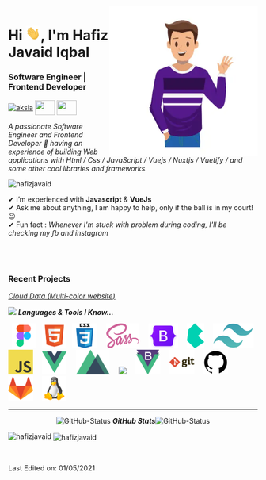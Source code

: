 


  <img  align="right" src="https://github.com/engrmafzaalch/engrmafzaalch/blob/main/hero.webp" height="300"/>



<p align="center">
  
</p>

<h1 align="left">Hi <img src="https://raw.githubusercontent.com/ABSphreak/ABSphreak/master/gifs/Hi.gif" width="30px">, I'm Hafiz Javaid Iqbal</h1>
<h3 align="left">Software Engineer | Frontend Developer</h3>
<p align="left">
  
<a href="https://www.linkedin.com/in/hafizjavaid/" target="_blank"><img align="center" src="https://cdn.jsdelivr.net/npm/simple-icons@3.0.1/icons/linkedin.svg" alt="aksia" height="30" width="40" /></a>
 <a href = "mailto: hafizjaidi786@gmail.com"><img align="center" src="https://simpleicons.org/icons/gmail.svg" height="30" width="40" /></a>
 <a href = "https://www.youtube.com/channel/UCtgU8wMxYl8luRuxx-xW46Q" target="_blank"><img align="center" src="https://simpleicons.org/icons/youtube.svg" height="30" width="40" /></a>

</p>



<p align="left">
  <em>
  A passionate Software Engineer and Frontend Developer 🚀 having an experience of building Web applications with Html / Css / JavaScript / Vuejs / Nuxtjs / Vuetify / and some other cool libraries and frameworks.

  </em> 
  <br>

</p>

<p align="left"> <img src="https://komarev.com/ghpvc/?username=hafizjavaid&color=0e75b6&style=flat-square&label=PROFILE+VIEWS" alt="hafizjavaid" /> </p>



✔ I’m experienced with **Javascript** & **VueJs**<br>
✔ Ask me about anything, I am happy to help, only if the ball is in my court!😉<br>
✔ Fun fact : *Whenever I'm stuck with problem during coding, I'll be checking my fb and instagram*<br><br><br><br>
 

<h3 align="left">Recent Projects</h3>
<p>
<em>
<a href="https://cloud-data.netlify.app/" target="_blank">
Cloud Data (Multi-color website)
</a>
</em>
</p>

<img src="https://media.giphy.com/media/ObNTw8Uzwy6KQ/giphy.gif" width="30px">&nbsp;***Languages & Tools I Know...***
<p align="left">
  <code> <img height="50" src="https://github.com/engrmafzaalch/engrmafzaalch/blob/main/figma.webp"> </code>
  <code><img height="50" src="https://github.com/engrmafzaalch/engrmafzaalch/blob/main/html.png"></code>
  <code> <img height="50" src="https://github.com/engrmafzaalch/engrmafzaalch/blob/main/css.png"> </code>
  <code> <img height="50" src="https://github.com/engrmafzaalch/engrmafzaalch/blob/main/sass.svg"> </code> 
  <code> <img height="50" src="https://github.com/engrmafzaalch/engrmafzaalch/blob/main/bootstrap.png"> </code>
  <code> <img height="50" src="https://github.com/engrmafzaalch/engrmafzaalch/blob/main/bulma.svg"> </code>
  <code> <img height="50" src="https://github.com/engrmafzaalch/engrmafzaalch/blob/main/tailwin.png"> </code> 
  <code> <img height="50" src="https://github.com/engrmafzaalch/engrmafzaalch/blob/main/js.png"> </code>
  <code> <img height="50" src="https://github.com/engrmafzaalch/engrmafzaalch/blob/main/vuejs.png"> </code>
  <code> <img height="50" src="https://github.com/engrmafzaalch/engrmafzaalch/blob/main/nuxt-logo.png"> </code>
  <code> <img height="50" src="hhttps://github.com/engrmafzaalch/engrmafzaalch/blob/main/vuetify.png"> </code>
  <code> <img height="50" src="https://github.com/engrmafzaalch/engrmafzaalch/blob/main/bv.png"> </code>
   <code> <img height="50" src="https://github.com/engrmafzaalch/engrmafzaalch/blob/main/git.webp"> </code>
    <code> <img height="50" src="https://github.com/engrmafzaalch/engrmafzaalch/blob/main/github.png"> </code>
     <code> <img height="50" src="https://github.com/engrmafzaalch/engrmafzaalch/blob/main/gitlab-282507.webp"> </code>
     <code> <img height="50" src="https://github.com/engrmafzaalch/engrmafzaalch/blob/main/linux.png"> </code>
  <hr>
  <p align="center">
 <img src="https://media.giphy.com/media/8UHRm5oY4k4FDxq5QG/giphy.gif" width="30px" alt="GitHub-Status"/>&nbsp;<i><b>GitHub Stats</b></i><img src="https://media.giphy.com/media/8UHRm5oY4k4FDxq5QG/giphy.gif" width="30px" alt="GitHub-Status"/></p>
<p><img align="left" src="https://github-readme-stats.vercel.app/api/top-langs/?username=hafizjavaid&hide=html,java&show_icons=true&locale=en&layout=compact&count_private=true" alt="hafizjavaid" /></p>

<p>&nbsp;<img align="center" src="https://github-readme-stats.vercel.app/api?username=hafizjavaid&show_icons=true" alt="hafizjavaid" width="410" /></p>

<br />


Last Edited on: 01/05/2021
